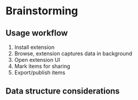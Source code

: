 # Brainstorming

## Usage workflow

1. Install extension
1. Browse, extension captures data in background
1. Open extension UI
1. Mark items for sharing
1. Export/publish items

## Data structure considerations
